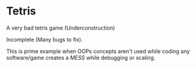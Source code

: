 # Tetris
A very bad tetris game (Underconstruction)

Incomplete (Many bugs to fix).

This is prime example when OOPs concepts aren't used while coding any software/game creates a *MESS* while debugging or scaling.
